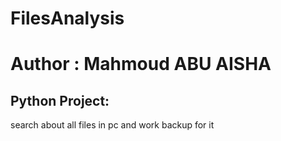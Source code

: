# FilesAnalysis
# Author : Mahmoud ABU AISHA
## Python Project: 
search about all files in pc and work backup for it
